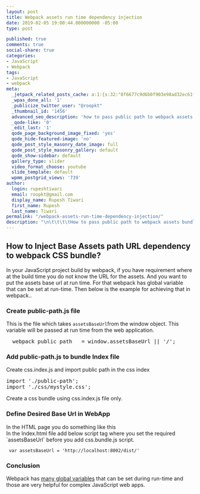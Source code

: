 ```yaml
---
layout: post
title: Webpack assets run time dependency injection
date: 2019-02-05 19:00:44.000000000 -05:00
type: post

published: true
comments: true
social-share: true
categories:
- JavaScript
- Webpack
tags:
- JavaScript
- webpack
meta:
  _jetpack_related_posts_cache: a:1:{s:32:"8f6677c9d6b0f903e98ad32ec61f8deb";a:2:{s:7:"expires";i:1610723753;s:7:"payload";a:3:{i:0;a:1:{s:2:"id";i:775;}i:1;a:1:{s:2:"id";i:668;}i:2;a:1:{s:2:"id";i:493;}}}}
  _wpas_done_all: '1'
  _publicize_twitter_user: "@roopkt"
  _thumbnail_id: '1456'
  advanced_seo_description: 'how to pass public path to webpack assets bundle. '
  _qode-like: '0'
  _edit_last: '1'
  qode_page_background_image_fixed: 'yes'
  qode_hide-featured-image: 'no'
  qode_post_style_masonry_date_image: full
  qode_post_style_masonry_gallery: default
  qode_show-sidebar: default
  gallery_type: slider
  video_format_choose: youtube
  slide_template: default
  wpmm_postgrid_views: '739'
author:
  login: rupeshtiwari
  email: roopkt@gmail.com
  display_name: Rupesh Tiwari
  first_name: Rupesh
  last_name: Tiwari
permalink: "/webpack-assets-run-time-dependency-injection/"
description: "\n\t\t\t\tHow to pass public path to webpack assets bundle. \t\t"
---
```

<h2>How to Inject Base Assets path URL dependency to webpack CSS bundle?</h2>
<p>In your JavaScript project build by webpack, if you have requirement where at the build time you do not know the URL for the assets. And you want to put the assets base url at run time. For that webpack has global variable that can be set at run-time. Then below is the example for achieving that in webpack..</p>
<h3>Create public-path.js file</h3>
<p>This is the file which takes <code>assetsBaseUrl</code>from the window object. This variable will be passed at run time from the web application.</p>
<pre class="EnlighterJSRAW" data-enlighter-language="null">__webpack_public_path__ = window.assetsBaseUrl || '/';
</pre>
<h3>Add public-path.js to bundle Index file</h3>
<p>Create css.index.js and import public path in the css index</p>
<pre class="EnlighterJSRAW" data-enlighter-language="null">import './public-path';
import './css/mystyle.css';
</pre>
<p>Create a css bundle using css.index.js file only.</p>
<h3>Define Desired Base Url in WebApp</h3>
<p>In the HTML page you do something like this<br />
In the Index.html file add below script tag where you set the required `assetsBaseUrl` before you add css.bundle.js script.</p>
<pre class="EnlighterJSRAW" data-enlighter-language="null"><code>&nbsp;var assetsBaseUrl = 'http://localhost:8002/dist/' 
</code></pre>
<h3>Conclusion</h3>
<p>Webpack has <a href="https://webpack.js.org/api/module-variables/" target="_blank" rel="noopener noreferrer">many global variables</a> that can be set during run-time and those are very helpful for complex JavaScript web apps.</p>
